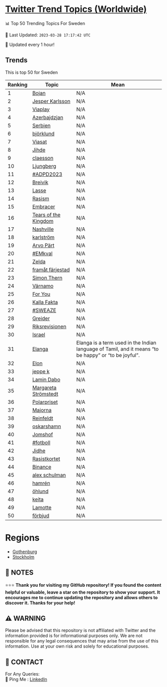 [Twitter Trend Topics (Worldwide)](https://github.com/ErcinDedeoglu/Twitter-Trend-Topics)
==========


📊 Top 50 Trending Topics For Sweden

📆 Last Updated: `2023-03-28 17:17:42 UTC`

🔧 Updated every 1 hour!


## Trends

This is top 50 for Sweden

| Ranking | Topic | Mean |
| ------- | ------------ | ------------ |
| 1 | [Bojan](http://twitter.com/search?q=Bojan) | N/A |
| 2 | [Jesper Karlsson](http://twitter.com/search?q=Jesper+Karlsson) | N/A |
| 3 | [Viaplay](http://twitter.com/search?q=Viaplay) | N/A |
| 4 | [Azerbajdzjan](http://twitter.com/search?q=Azerbajdzjan) | N/A |
| 5 | [Serbien](http://twitter.com/search?q=Serbien) | N/A |
| 6 | [björklund](http://twitter.com/search?q=bj%c3%b6rklund) | N/A |
| 7 | [Viasat](http://twitter.com/search?q=Viasat) | N/A |
| 8 | [Jihde](http://twitter.com/search?q=Jihde) | N/A |
| 9 | [claesson](http://twitter.com/search?q=claesson) | N/A |
| 10 | [Ljungberg](http://twitter.com/search?q=Ljungberg) | N/A |
| 11 | [#ADPD2023](http://twitter.com/search?q=%23ADPD2023) | N/A |
| 12 | [Breivik](http://twitter.com/search?q=Breivik) | N/A |
| 13 | [Lasse](http://twitter.com/search?q=Lasse) | N/A |
| 14 | [Rasism](http://twitter.com/search?q=Rasism) | N/A |
| 15 | [Embracer](http://twitter.com/search?q=Embracer) | N/A |
| 16 | [Tears of the Kingdom](http://twitter.com/search?q=Tears+of+the+Kingdom) | N/A |
| 17 | [Nashville](http://twitter.com/search?q=Nashville) | N/A |
| 18 | [karlström](http://twitter.com/search?q=karlstr%c3%b6m) | N/A |
| 19 | [Arvo Pärt](http://twitter.com/search?q=Arvo+P%c3%a4rt) | N/A |
| 20 | [#EMkval](http://twitter.com/search?q=%23EMkval) | N/A |
| 21 | [Zelda](http://twitter.com/search?q=Zelda) | N/A |
| 22 | [framåt färjestad](http://twitter.com/search?q=fram%c3%a5t+f%c3%a4rjestad) | N/A |
| 23 | [Simon Thern](http://twitter.com/search?q=Simon+Thern) | N/A |
| 24 | [Värnamo](http://twitter.com/search?q=V%c3%a4rnamo) | N/A |
| 25 | [For You](http://twitter.com/search?q=For+You) | N/A |
| 26 | [Kalla Fakta](http://twitter.com/search?q=Kalla+Fakta) | N/A |
| 27 | [#SWEAZE](http://twitter.com/search?q=%23SWEAZE) | N/A |
| 28 | [Greider](http://twitter.com/search?q=Greider) | N/A |
| 29 | [Riksrevisionen](http://twitter.com/search?q=Riksrevisionen) | N/A |
| 30 | [Israel](http://twitter.com/search?q=Israel) | N/A |
| 31 | [Elanga](http://twitter.com/search?q=Elanga) | Elanga is a term used in the Indian language of Tamil, and it means “to be happy” or “to be joyful”. |
| 32 | [Elon](http://twitter.com/search?q=Elon) | N/A |
| 33 | [jeppe k](http://twitter.com/search?q=jeppe+k) | N/A |
| 34 | [Lamin Dabo](http://twitter.com/search?q=Lamin+Dabo) | N/A |
| 35 | [Margareta Strömstedt](http://twitter.com/search?q=Margareta+Str%c3%b6mstedt) | N/A |
| 36 | [Polarpriset](http://twitter.com/search?q=Polarpriset) | N/A |
| 37 | [Majorna](http://twitter.com/search?q=Majorna) | N/A |
| 38 | [Reinfeldt](http://twitter.com/search?q=Reinfeldt) | N/A |
| 39 | [oskarshamn](http://twitter.com/search?q=oskarshamn) | N/A |
| 40 | [Jomshof](http://twitter.com/search?q=Jomshof) | N/A |
| 41 | [#fotboll](http://twitter.com/search?q=%23fotboll) | N/A |
| 42 | [Jidhe](http://twitter.com/search?q=Jidhe) | N/A |
| 43 | [Rasistkortet](http://twitter.com/search?q=Rasistkortet) | N/A |
| 44 | [Binance](http://twitter.com/search?q=Binance) | N/A |
| 45 | [alex schulman](http://twitter.com/search?q=alex+schulman) | N/A |
| 46 | [hamrén](http://twitter.com/search?q=hamr%c3%a9n) | N/A |
| 47 | [öhlund](http://twitter.com/search?q=%c3%b6hlund) | N/A |
| 48 | [keita](http://twitter.com/search?q=keita) | N/A |
| 49 | [Lamotte](http://twitter.com/search?q=Lamotte) | N/A |
| 50 | [förbjud](http://twitter.com/search?q=f%c3%b6rbjud) | N/A |



# Regions

* [Gothenburg](</Sweden/Gothenburg.md>)
* [Stockholm](</Sweden/Stockholm.md>)



## 📝 NOTES

⭐⭐⭐ **Thank you for visiting my GitHub repository! If you found the content helpful or valuable, leave a star on the repository to show your support. It encourages me to continue updating the repository and allows others to discover it. Thanks for your help!**


## ⚠️ WARNING

Please be advised that this repository is not affiliated with Twitter and the information provided is for informational purposes only. We are not responsible for any legal consequences that may arise from the use of this information. Use at your own risk and solely for educational purposes.


## 📨 CONTACT

 For Any Queries:  
            🏓 Ping Me : [LinkedIn](https://www.linkedin.com/in/ercindedeoglu/)
